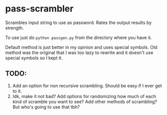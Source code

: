 # pass-scrambler
Scrambles input string to use as password. Rates the output results by strength.

To use just do `python passgen.py` from the directory where you have it. 

Default method is just better in my opinion and uses special symbols. Old method was the original that I was too lazy to rewrite and it doesn't use special symbols so I kept it.

## TODO:
1. Add an option for non recursive scrambling. Should be easy if I ever get to it.
2. Idk, make it not bad? Add options for randomizing how much of each kind of scramble you want to see? Add other methods of scrambling? But who's going to use that tbh?
